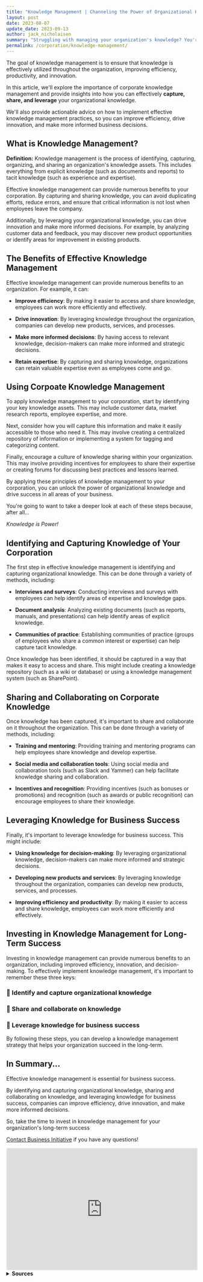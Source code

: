 ```yaml
---
title: "Knowledge Management | Channeling the Power of Organizational Knowledge in Your Corporation"
layout: post
date: 2023-08-07
update_date: 2023-09-13
author: jack_nicholaisen
summary: "Struggling with managing your organization's knowledge? You're not alone. Inefficient knowledge management can lead to missed opportunities and failure."
permalink: /corporation/knowledge-management/
---
```


The goal of knowledge management is to ensure that knowledge is effectively utilized throughout the organization, improving efficiency, productivity, and innovation.

In this article, we'll explore the importance of corporate knowledge management and provide insights into how you can effectively **capture, share, and leverage** your organizational knowledge. 

We'll also provide actionable advice on how to implement effective knowledge management practices, so you can improve efficiency, drive innovation, and make more informed business decisions.

## What is Knowledge Management?

**Definition:** Knowledge management is the process of identifying, capturing, organizing, and sharing an organization's knowledge assets. This includes everything from explicit knowledge (such as documents and reports) to tacit knowledge (such as experience and expertise).

Effective knowledge management can provide numerous benefits to your corporation. By capturing and sharing knowledge, you can avoid duplicating efforts, reduce errors, and ensure that critical information is not lost when employees leave the company.

Additionally, by leveraging your organizational knowledge, you can drive innovation and make more informed decisions. For example, by analyzing customer data and feedback, you may discover new product opportunities or identify areas for improvement in existing products.

## The Benefits of Effective Knowledge Management

Effective knowledge management can provide numerous benefits to an organization. For example, it can:

-   **Improve efficiency**: By making it easier to access and share knowledge, employees can work more efficiently and effectively.

-   **Drive innovation**: By leveraging knowledge throughout the organization, companies can develop new products, services, and processes.

-   **Make more informed decisions**: By having access to relevant knowledge, decision-makers can make more informed and strategic decisions.

-   **Retain expertise**: By capturing and sharing knowledge, organizations can retain valuable expertise even as employees come and go.

## Using Corpoate Knowledge Management

To apply knowledge management to your corporation, start by identifying your key knowledge assets. This may include customer data, market research reports, employee expertise, and more.

Next, consider how you will capture this information and make it easily accessible to those who need it. This may involve creating a centralized repository of information or implementing a system for tagging and categorizing content.

Finally, encourage a culture of knowledge sharing within your organization. This may involve providing incentives for employees to share their expertise or creating forums for discussing best practices and lessons learned.

By applying these principles of knowledge management to your corporation, you can unlock the power of organizational knowledge and drive success in all areas of your business.

You're going to want to take a deeper look at each of these steps because, after all...

*Knowledge is Power!*

## Identifying and Capturing Knowledge of Your Corporation

The first step in effective knowledge management is identifying and capturing organizational knowledge. This can be done through a variety of methods, including:

-   **Interviews and surveys**: Conducting interviews and surveys with employees can help identify areas of expertise and knowledge gaps.

-   **Document analysis**: Analyzing existing documents (such as reports, manuals, and presentations) can help identify areas of explicit knowledge.

-   **Communities of practice**: Establishing communities of practice (groups of employees who share a common interest or expertise) can help capture tacit knowledge.

Once knowledge has been identified, it should be captured in a way that makes it easy to access and share. This might include creating a knowledge repository (such as a wiki or database) or using a knowledge management system (such as SharePoint).

## Sharing and Collaborating on Corporate Knowledge

Once knowledge has been captured, it's important to share and collaborate on it throughout the organization. This can be done through a variety of methods, including:

-   **Training and mentoring**: Providing training and mentoring programs can help employees share knowledge and develop expertise.

-   **Social media and collaboration tools**: Using social media and collaboration tools (such as Slack and Yammer) can help facilitate knowledge sharing and collaboration.

-   **Incentives and recognition**: Providing incentives (such as bonuses or promotions) and recognition (such as awards or public recognition) can encourage employees to share their knowledge.

## Leveraging Knowledge for Business Success

Finally, it's important to leverage knowledge for business success. This might include:

-   **Using knowledge for decision-making**: By leveraging organizational knowledge, decision-makers can make more informed and strategic decisions.

-   **Developing new products and services**: By leveraging knowledge throughout the organization, companies can develop new products, services, and processes.

-   **Improving efficiency and productivity**: By making it easier to access and share knowledge, employees can work more efficiently and effectively.

## Investing in Knowledge Management for Long-Term Success

Investing in knowledge management can provide numerous benefits to an organization, including improved efficiency, innovation, and decision-making. To effectively implement knowledge management, it's important to remember these three keys:

### 🔑 Identify and capture organizational knowledge

### 🔑 Share and collaborate on knowledge

### 🔑 Leverage knowledge for business success

By following these steps, you can develop a knowledge management strategy that helps your organization succeed in the long-term.

## In Summary...

Effective knowledge management is essential for business success.

By identifying and capturing organizational knowledge, sharing and collaborating on knowledge, and leveraging knowledge for business success, companies can improve efficiency, drive innovation, and make more informed decisions.

So, take the time to invest in knowledge management for your organization's long-term success

[Contact Business Initiative](https://www.businessinitiative.org/contact/) if you have any questions!

<iframe src="https://embeds.beehiiv.com/4b55f309-919b-4f27-82e1-28bfbbc3543f" data-test-id="beehiiv-embed" width="100%" height="320" frameborder="0" scrolling="no" style="border-radius: 4px; border: 2px solid #e5e7eb; margin: 0; background-color: transparent;"></iframe>



<details>
<summary><b>Sources</b></summary>
<br>
<ul>
<li><a href="https://hbr.org/2016/04/the-strategic-value-of-knowledge-management">Harvard Business Review: The Strategic Value of Knowledge Management</a></li>
<li><a href="https://www.forbes.com/sites/forbestechcouncil/2020/02/04/the-benefits-of-effective-knowledge-management/?sh=7babc7d96f3c">Forbes: The Benefits of Effective Knowledge Management</a></li>
<li><a href="https://www.mckinsey.com/business-functions/organization/our-insights/the-value-of-knowledge-management#">McKinsey & Company: The Value of Knowledge Management</a></li>
<li><a href="https://www.knowledge-management-online.com/knowledge-management-systems/">Knowledge Management Online: Knowledge Management Systems</a></li>
</ul>
</details>
